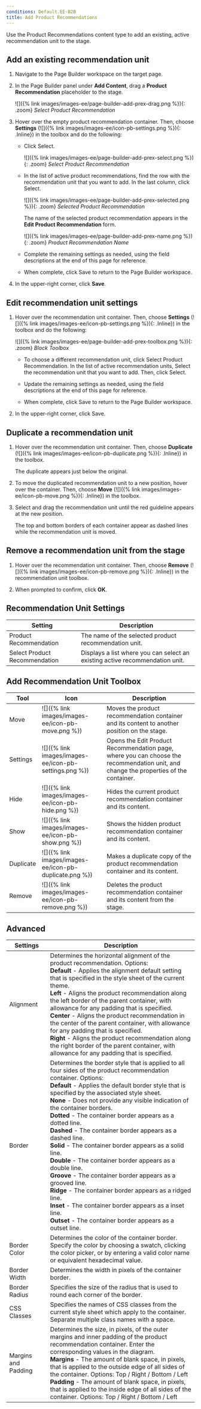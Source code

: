 ```yaml
---
conditions: Default.EE-B2B
title: Add Product Recommendations
---
```


Use the Product Recommendations content type to add an existing, active recommendation unit to the stage.

## Add an existing recommendation unit

1. Navigate to the Page Builder workspace on the target page.

1. In the Page Builder panel under **Add Content**, drag a **Product Recommendation** placeholder to the stage.

    ![]({% link images/images-ee/page-builder-add-prex-drag.png %}){: .zoom}
    _Select Product Recommendation_

1. Hover over the empty product recommendation container. Then, choose **Settings** (![]({% link images/images-ee/icon-pb-settings.png %}){: .Inline}) in the toolbox and do the following:

    -  Click <span class="btn">Select</span>.

        ![]({% link images/images-ee/page-builder-add-prex-select.png %}){: .zoom}
        _Select Product Recommendation_

    -  In the list of active product recommendations, find the row with the recommendation unit that you want to add. In the last column, click <span class="btn">Select</span>.

        ![]({% link images/images-ee/page-builder-add-prex-selected.png %}){: .zoom}
        _Selected Product Recommendation_

        The name of the selected product recommendation appears in the **Edit Product Recommendation** form.

        ![]({% link images/images-ee/page-builder-add-prex-name.png %}){: .zoom}
        _Product Recommendation Name_

    -  Complete the remaining settings as needed, using the field descriptions at the end of this page for reference.

    -  When complete, click <span class="btn">Save</span> to return to the Page Builder workspace.

1. In the upper-right corner, click **Save**.

## Edit recommendation unit settings

1. Hover over the recommendation unit container. Then, choose **Settings** (![]({% link images/images-ee/icon-pb-settings.png %}){: .Inline}) in the toolbox and do the following:

    ![]({% link images/images-ee/page-builder-add-prex-toolbox.png %}){: .zoom}
    _Block Toolbox_

    -  To choose a different recommendation unit, click <span class="btn">Select Product Recommendation</span>. In the list of active recommendation units, <span class="btn">Select</span> the recommendation unit that you want to add. Then, click <span class="btn">Select</span>.

    -  Update the remaining settings as needed, using the field descriptions at the end of this page for reference.

    -  When complete, click <span class="btn">Save</span> to return to the Page Builder workspace.

1. In the upper-right corner, click <span class="btn">Save</span>.

## Duplicate a recommendation unit

1. Hover over the recommendation unit container. Then, choose **Duplicate** (![]({% link images/images-ee/icon-pb-duplicate.png %}){: .Inline}) in the toolbox.

    The duplicate appears just below the original.

1. To move the duplicated recommendation unit to a new position, hover over the container. Then, choose **Move** (![]({% link images/images-ee/icon-pb-move.png %}){: .Inline}) in the toolbox.

1. Select and drag the recommendation unit until the red guideline appears at the new position.

    The top and bottom borders of each container appear as dashed lines while the recommendation unit is moved.

## Remove a recommendation unit from the stage

1. Hover over the recommendation unit container. Then, choose **Remove** (![]({% link images/images-ee/icon-pb-remove.png %}){: .Inline}) in the recommendation unit toolbox.

1. When prompted to confirm, click **OK**.

## Recommendation Unit Settings

| Setting | Description |
| --- | --- |
| Product Recommendation | The name of the selected product recommendation unit. |
| Select Product Recommendation | Displays a list where you can select an existing active recommendation unit. |

## Add Recommendation Unit Toolbox

| Tool  | Icon | Description |
| --- | --| --- |
| Move | ![]({% link images/images-ee/icon-pb-move.png %}) | Moves the product recommendation container and its content to another position on the stage.|
| Settings | ![]({% link images/images-ee/icon-pb-settings.png %}) | Opens the Edit Product Recommendation page, where you can choose the recommendation unit, and change the properties of the container. |
| Hide | ![]({% link images/images-ee/icon-pb-hide.png %}) | Hides the current product recommendation container and its content. |
| Show | ![]({% link images/images-ee/icon-pb-show.png %}) | Shows the  hidden product recommendation container and its content. |
| Duplicate | ![]({% link images/images-ee/icon-pb-duplicate.png %}) | Makes a duplicate copy of the product recommendation container and its content. |
| Remove | ![]({% link images/images-ee/icon-pb-remove.png %}) | Deletes the product recommendation container and its content from the stage. |

## Advanced

| Settings | Description|
|---|---|
| Alignment | Determines the horizontal alignment of the product recommendation. Options: <br/>**Default** - Applies the alignment default setting that is specified in the style sheet of the current theme. <br/>**Left** - Aligns the product recommendation along the left border of the parent container, with allowance for any padding that is specified.<br/>**Center** - Aligns the product recommendation in the center of the parent container, with allowance for any padding that is specified. <br/>**Right** - Aligns the product recommendation along the right border of the parent container, with allowance for any padding that is specified.|
| Border | Determines the border style that is applied to all four sides of the product recommendation container. Options: <br/>**Default** - Applies the default border style that is specified by the associated style sheet. <br/>**None** - Does not provide any visible indication of the container borders. <br/>**Dotted** - The container border appears as a dotted line.<br/>**Dashed** - The container border appears as a dashed line.<br/>**Solid** - The container border appears as a solid line.<br/>**Double** - The container border appears as a double line. <br/>**Groove** - The container border appears as a grooved line. <br/>**Ridge** - The container border appears as a ridged line. <br/>**Inset** - The container border appears as a inset line. <br/>**Outset** - The container border appears as a outset line. |
| Border Color | Determines the color of the container border. Specify the color by choosing a swatch, clicking the color picker, or by entering a valid color name or equivalent hexadecimal value. |
| Border Width | Determines the width in pixels of the container border.|
| Border Radius | Specifies the size of the radius that is used to round each corner of the border.|
| CSS Classes | Specifies the names of CSS classes from the current style sheet which apply to the container. Separate multiple class names with a space.|
| Margins and Padding | Determines the size, in pixels, of the outer margins and inner padding of the product recommendation container. Enter the corresponding values in the diagram. <br/>**Margins** - The amount of blank space, in pixels, that is applied to the outside edge of all sides of the container. Options: Top / Right / Bottom / Left <br/>**Padding** - The amount of blank space, in pixels, that is applied to the inside edge of all sides of the container. Options: Top / Right / Bottom / Left|
